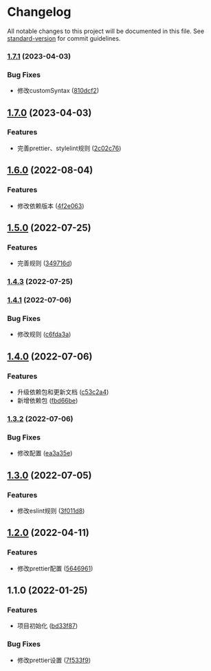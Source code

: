# Changelog

All notable changes to this project will be documented in this file. See [standard-version](https://github.com/conventional-changelog/standard-version) for commit guidelines.

### [1.7.1](https://github.com/xz-77/verify-fabric/compare/v1.7.0...v1.7.1) (2023-04-03)


### Bug Fixes

* 修改customSyntax ([810dcf2](https://github.com/xz-77/verify-fabric/commit/810dcf23dbc9168a5e300e2ad701299f63bfbe7d))

## [1.7.0](https://github.com/xz-77/verify-fabric/compare/v1.6.0...v1.7.0) (2023-04-03)


### Features

* 完善prettier、stylelint规则 ([2c02c76](https://github.com/xz-77/verify-fabric/commit/2c02c769d5eb9d255c3602101589a46697b2dacc))

## [1.6.0](https://github.com/xz-77/verify-fabric/compare/v1.5.0...v1.6.0) (2022-08-04)


### Features

* 修改依赖版本 ([4f2e063](https://github.com/xz-77/verify-fabric/commit/4f2e0635fc23dd34c7491aa53162d74889a175ba))

## [1.5.0](https://github.com/xz-77/verify-fabric/compare/v1.4.3...v1.5.0) (2022-07-25)


### Features

* 完善规则 ([349716d](https://github.com/xz-77/verify-fabric/commit/349716d148294c93bfca1e29d6339eec435c4e04))

### [1.4.3](https://github.com/xz-77/verify-fabric/compare/v1.4.2...v1.4.3) (2022-07-25)

### [1.4.1](https://github.com/xz-77/verify-fabric/compare/v1.4.0...v1.4.1) (2022-07-06)


### Bug Fixes

* 修改规则 ([c6fda3a](https://github.com/xz-77/verify-fabric/commit/c6fda3aa922f40e80036f7fed2615cb1783686c0))

## [1.4.0](https://github.com/xz-77/verify-fabric/compare/v1.3.2...v1.4.0) (2022-07-06)


### Features

* 升级依赖包和更新文档 ([c53c2a4](https://github.com/xz-77/verify-fabric/commit/c53c2a43bbe57d7e98c4a8c336400c0c1ac800dc))
* 新增依赖包 ([fbd66be](https://github.com/xz-77/verify-fabric/commit/fbd66be8f5b858ab9cf0bec0e9efb0559b22c37b))

### [1.3.2](https://github.com/xz-77/verify-fabric/compare/v1.3.1...v1.3.2) (2022-07-06)


### Bug Fixes

* 修改配置 ([ea3a35e](https://github.com/xz-77/verify-fabric/commit/ea3a35e9a049ee290533a382dc325ec3b21e2575))

## [1.3.0](https://github.com/xz-77/verify-fabric/compare/v1.2.0...v1.3.0) (2022-07-05)


### Features

* 修改eslint规则 ([3f011d8](https://github.com/xz-77/verify-fabric/commit/3f011d8b44bf24e95cbe7d7da122292f3b32a936))

## [1.2.0](https://github.com/xz-77/verify-fabric/compare/v1.1.4...v1.2.0) (2022-04-11)


### Features

* 修改prettier配置 ([5646961](https://github.com/xz-77/verify-fabric/commit/5646961f1a10eeeb6e0c1d3e012342b16c5992cf))

## 1.1.0 (2022-01-25)


### Features

* 项目初始化 ([bd33f87](https://github.com/xz-77/verify-fabric/commit/bd33f87d09e545b4fc45abbe8830311c2b01a6a8))


### Bug Fixes

* 修改prettier设置 ([7f533f9](https://github.com/xz-77/verify-fabric/commit/7f533f9295c42a4205f5cb6bc001657e55cd2f08))
